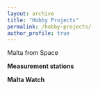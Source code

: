 ```yaml
---
layout: archive
title: "Hobby Projects"
permalink: /hobby-projects/
author_profile: true
---
```



Malta from Space


**Measurement stations**

**Malta Watch**
